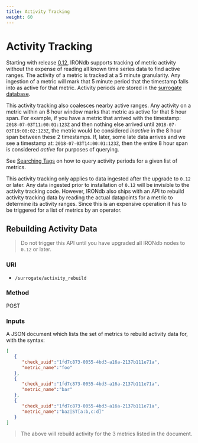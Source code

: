```yaml
---
title: Activity Tracking
weight: 60
---
```


# Activity Tracking

Starting with release [0.12](/irondb/irondb/release-notes/), IRONdb supports tracking of metric activity without the expense
of reading all known time series data to find active ranges.  The activity of a metric is tracked at a 5
minute granularity.  Any ingestion of a metric will mark that 5 minute period that the timestamp falls
into as active for that metric. Activity periods are stored in the [surrogate
database](/irondb/irondb/getting-started/configuration/#surrogatedatabase).

This activity tracking also coalesces nearby active ranges.  Any activity on a metric within an 8 hour
window marks that metric as active for that 8 hour span.  For example, if you have a metric that arrived
with the timestamp: `2018-07-03T11:00:01:123Z` and then nothing else arrived until `2018-07-03T19:00:02:123Z`, 
the metric would be considered *inactive* in the 8 hour span between these 2 timestamps.   If, later, some
late data arrives and we see a timestamp at: `2018-07-03T14:00:01:123Z`, then the entire 8 hour span is 
considered *active* for purposes of querying.

See [Searching Tags](/irondb/irondb/tags/#inputs) on how to query activity
periods for a given list of metrics.

This activity tracking only applies to data ingested after the upgrade to `0.12` or later.  Any data
ingested prior to installation of `0.12` will be invisible to the activity tracking code.  However,
IRONdb also ships with an API to rebuild activity tracking data by reading the actual datapoints for a
metric to determine its activity ranges.  Since this is an expensive operation it has to be triggered 
for a list of metrics by an operator.  

## Rebuilding Activity Data 

> Do not trigger this API until you have upgraded all IRONdb nodes to `0.12` or later.

### URI

* `/surrogate/activity_rebuild`

### Method

POST

### Inputs

A JSON document which lists the set of metrics to rebuild activity data for, with the syntax:

```json
[
   {
      "check_uuid":"1fd7c873-0055-4bd3-a16a-2137b111e71a",
      "metric_name":"foo"
   },
   {
      "check_uuid":"1fd7c873-0055-4bd3-a16a-2137b111e71a",
      "metric_name":"bar"
   },
   {
      "check_uuid":"1fd7c873-0055-4bd3-a16a-2137b111e71a",
      "metric_name":"baz|ST[a:b,c:d]"
   }
]
```
    
> The above will rebuild activity for the 3 metrics listed in the document.

